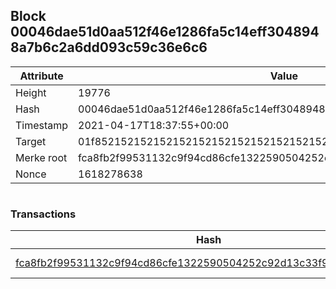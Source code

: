 ## Block 00046dae51d0aa512f46e1286fa5c14eff3048948a7b6c2a6dd093c59c36e6c6

Attribute | Value
--- | ---
Height | 19776
Hash | 00046dae51d0aa512f46e1286fa5c14eff3048948a7b6c2a6dd093c59c36e6c6
Timestamp | 2021-04-17T18:37:55+00:00
Target | 01f8521521521521521521521521521521521521521521521521521521521521
Merke root | fca8fb2f99531132c9f94cd86cfe1322590504252c92d13c33f96e3f1e769819
Nonce | 1618278638

```

```

### Transactions

Hash | Amount
--- | ---
[fca8fb2f99531132c9f94cd86cfe1322590504252c92d13c33f96e3f1e769819](fca8fb2f99531132c9f94cd86cfe1322590504252c92d13c33f96e3f1e769819.md) | 10.00000000 SKEPTI 
